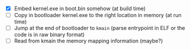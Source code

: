 - [x] Embed kernel.exe in boot.bin somehow (at build time)
- [ ] Copy in bootloader kernel.exe to the right location in memory (at run time)
- [ ] Jump at the end of bootloader to `kmain` (parse entrypoint in ELF or the code is in raw binary format)
- [ ] Read from kmain the memory mapping information (maybe?)
